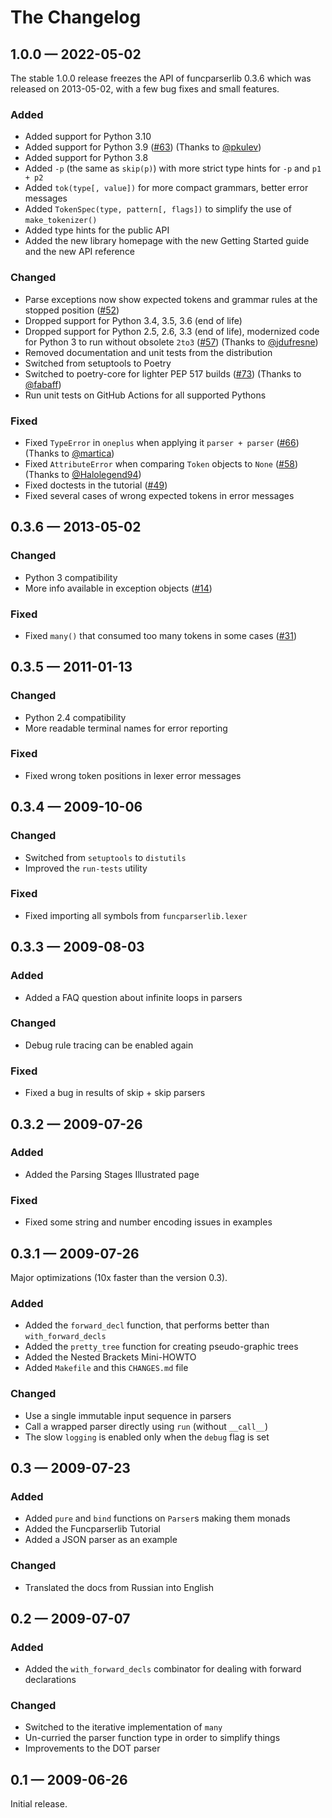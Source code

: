The Changelog
=============


1.0.0 — 2022-05-02
------------------

The stable 1.0.0 release freezes the API of funcparserlib 0.3.6 which was released on
2013-05-02, with a few bug fixes and small features.

### Added

* Added support for Python 3.10
* Added support for Python 3.9
  ([#63](https://github.com/vlasovskikh/funcparserlib/pull/63))
  (Thanks to [@pkulev](https://github.com/pkulev))
* Added support for Python 3.8
* Added `-p` (the same as `skip(p)`) with more strict type hints for `-p` and `p1 + p2`
* Added `tok(type[, value])` for more compact grammars, better error messages
* Added `TokenSpec(type, pattern[, flags])` to simplify the use of `make_tokenizer()`
* Added type hints for the public API
* Added the new library homepage with the new Getting Started guide and the new API
  reference

### Changed

* Parse exceptions now show expected tokens and grammar rules at the stopped position
  ([#52](https://github.com/vlasovskikh/funcparserlib/issues/52))
* Dropped support for Python 3.4, 3.5, 3.6 (end of life)
* Dropped support for Python 2.5, 2.6, 3.3 (end of life), modernized code for Python 
  3 to run without obsolete `2to3`
  ([#57](https://github.com/vlasovskikh/funcparserlib/pull/57))
  (Thanks to [@jdufresne](https://github.com/jdufresne))
* Removed documentation and unit tests from the distribution
* Switched from setuptools to Poetry
* Switched to poetry-core for lighter PEP 517 builds
  ([#73](https://github.com/vlasovskikh/funcparserlib/pull/73))
  (Thanks to [@fabaff](https://github.com/fabaff))
* Run unit tests on GitHub Actions for all supported Pythons

### Fixed

* Fixed `TypeError` in `oneplus` when applying it `parser + parser` 
  ([#66](https://github.com/vlasovskikh/funcparserlib/issues/66))
  (Thanks to [@martica](https://github.com/martica))
* Fixed `AttributeError` when comparing `Token` objects to `None`
  ([#58](https://github.com/vlasovskikh/funcparserlib/pull/58))
  (Thanks to [@Halolegend94](https://github.com/Halolegend94))
* Fixed doctests in the tutorial
  ([#49](https://github.com/vlasovskikh/funcparserlib/issues/49))
* Fixed several cases of wrong expected tokens in error messages


0.3.6 — 2013-05-02
------------------

### Changed

* Python 3 compatibility
* More info available in exception objects
  ([#14](https://github.com/vlasovskikh/funcparserlib/issues/14))

### Fixed

* Fixed `many()` that consumed too many tokens in some cases
  ([#31](https://github.com/vlasovskikh/funcparserlib/issues/31))


0.3.5 — 2011-01-13
------------------

### Changed

* Python 2.4 compatibility
* More readable terminal names for error reporting

### Fixed

* Fixed wrong token positions in lexer error messages


0.3.4 — 2009-10-06
------------------

### Changed

* Switched from `setuptools` to `distutils`
* Improved the `run-tests` utility

### Fixed

* Fixed importing all symbols from `funcparserlib.lexer`


0.3.3 — 2009-08-03
------------------

### Added

* Added a FAQ question about infinite loops in parsers

### Changed

* Debug rule tracing can be enabled again

### Fixed

* Fixed a bug in results of skip + skip parsers


0.3.2 — 2009-07-26
------------------

### Added

* Added the Parsing Stages Illustrated page

### Fixed

* Fixed some string and number encoding issues in examples


0.3.1 — 2009-07-26
------------------

Major optimizations (10x faster than the version 0.3).

### Added

* Added the `forward_decl` function, that performs better than `with_forward_decls`
* Added the `pretty_tree` function for creating pseudo-graphic trees
* Added the Nested Brackets Mini-HOWTO
* Added `Makefile` and this `CHANGES.md` file

### Changed

* Use a single immutable input sequence in parsers
* Call a wrapped parser directly using `run` (without `__call__`)
* The slow `logging` is enabled only when the `debug` flag is set


0.3 — 2009-07-23
----------------

### Added

* Added `pure` and `bind` functions on `Parser`s making them monads
* Added the Funcparserlib Tutorial
* Added a JSON parser as an example

### Changed

* Translated the docs from Russian into English


0.2 — 2009-07-07
----------------

### Added

* Added the `with_forward_decls` combinator for dealing with forward declarations

### Changed

* Switched to the iterative implementation of `many`
* Un-curried the parser function type in order to simplify things
* Improvements to the DOT parser


0.1 — 2009-06-26
----------------

Initial release.

